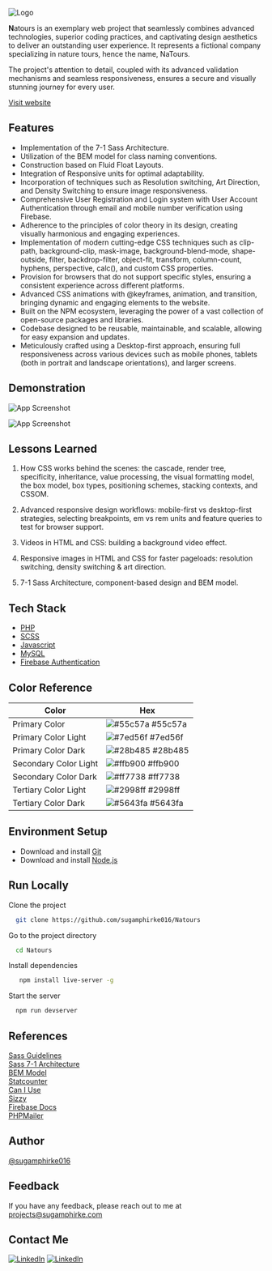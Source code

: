 
![Logo](https://sugamphirke.com/Projects/natours/img/logo-green-1x.png)




**N**atours is an exemplary web project that seamlessly combines advanced technologies, superior coding practices, and captivating design aesthetics to deliver an outstanding user experience. It represents a fictional company specializing in nature tours, hence the name, NaTours.

The project's attention to detail, coupled with its advanced validation mechanisms and seamless responsiveness, ensures a secure and visually stunning journey for every user.

[Visit website](https://sugamphirke.com/Projects/natours/  "Checkout the hosted website")


## Features

- Implementation of the 7-1 Sass Architecture.
- Utilization of the BEM model for class naming conventions.
- Construction based on Fluid Float Layouts.
- Integration of Responsive units for optimal adaptability.
- Incorporation of techniques such as Resolution switching, Art Direction, and Density Switching to ensure image responsiveness.
- Comprehensive User Registration and Login system with User Account Authentication through email and mobile number verification using Firebase.
- Adherence to the principles of color theory in its design, creating visually harmonious and engaging experiences.
- Implementation of modern cutting-edge CSS techniques such as clip-path, background-clip, mask-image, background-blend-mode, shape-outside, filter, backdrop-filter, object-fit, transform, column-count, hyphens, perspective, calc(), and custom CSS properties.
- Provision for browsers that do not support specific styles, ensuring a consistent experience across different platforms.
- Advanced CSS animations with @keyframes, animation, and transition, bringing dynamic and engaging elements to the website.
- Built on the NPM ecosystem, leveraging the power of a vast collection of open-source packages and libraries.
- Codebase designed to be reusable, maintainable, and scalable, allowing for easy expansion and updates.
- Meticulously crafted using a Desktop-first approach, ensuring full responsiveness across various devices such as mobile phones, tablets (both in portrait and landscape orientations), and larger screens.


## Demonstration

![App Screenshot](https://sugamphirke.com/Projects/natours/mobileView.gif)  

![App Screenshot](https://sugamphirke.com/Projects/natours/desktopView.gif)


## Lessons Learned

1. How CSS works behind the scenes: the cascade, render tree, specificity, inheritance, value processing, the visual formatting model, the box model, box types, positioning schemes, stacking contexts, and CSSOM.

2. Advanced responsive design workflows: mobile-first vs desktop-first strategies, selecting breakpoints, em vs rem units and feature queries to test for browser support.

3. Videos in HTML and CSS: building a background video effect.

4. Responsive images in HTML and CSS for faster pageloads: resolution switching, density switching & art direction.

5. 7-1 Sass Architecture, component-based design and BEM model.




## Tech Stack

- [PHP](http://www.php.net/)
- [SCSS](http://sass-lang.com/)
- [Javascript](https://developer.mozilla.org/en-US/docs/Web/JavaScript)
- [MySQL](https://www.mysql.com/)
- [Firebase Authentication](https://firebase.google.com/products/auth/)

## Color Reference

| Color             | Hex                                                                |
| ----------------- | ------------------------------------------------------------------ |
| Primary Color | ![#55c57a](https://via.placeholder.com/10/55c57a?text=+) #55c57a |
| Primary Color Light | ![#7ed56f](https://via.placeholder.com/10/7ed56f?text=+) #7ed56f |
| Primary Color Dark | ![#28b485](https://via.placeholder.com/10/28b485?text=+) #28b485 |
| Secondary Color Light | ![#ffb900](https://via.placeholder.com/10/ffb900?text=+) #ffb900 |
| Secondary Color Dark | ![#ff7738](https://via.placeholder.com/10/ff7738?text=+) #ff7738 |
| Tertiary Color Light | ![#2998ff](https://via.placeholder.com/10/2998ff?text=+) #2998ff |
| Tertiary Color Dark | ![#5643fa](https://via.placeholder.com/10/5643fa?text=+) #5643fa |


## Environment Setup

- Download and install [Git](https://git-scm.com/downloads)
- Download and install [Node.js](https://nodejs.org/en/download)
## Run Locally

Clone the project

```bash
  git clone https://github.com/sugamphirke016/Natours
```

Go to the project directory

```bash
  cd Natours
```

Install dependencies

```bash
   npm install live-server -g
```

Start the server

```bash
  npm run devserver
```

## References

[Sass Guidelines](https://sass-guidelin.es/)  
[Sass 7-1 Architecture](https://kiranworkspace.com/sass-architecture/)  
[BEM Model](https://getbem.com/introduction/)  
[Statcounter](https://gs.statcounter.com/screen-resolution-stats)  
[Can I Use](https://caniuse.com/)  
[Sizzy](https://sizzy.co/)  
[Firebase Docs](https://firebase.google.com/docs)  
[PHPMailer](https://github.com/PHPMailer/PHPMailer)

## Author

[@sugamphirke016](https://www.github.com/sugamphirke016)

## Feedback

If you have any feedback, please reach out to me at projects@sugamphirke.com


## Contact Me

[![LinkedIn](https://sugamphirke.com/Projects/natours/accounts/images/linkedin-small.png)](http://www.linkedin.com/in/sugam-phirke)
[![LinkedIn](https://sugamphirke.com/Projects/natours/accounts/images/gmail-small.png)](https://mail.google.com/mail/?view=cm&to=reachout%40sugamphirke.com)



